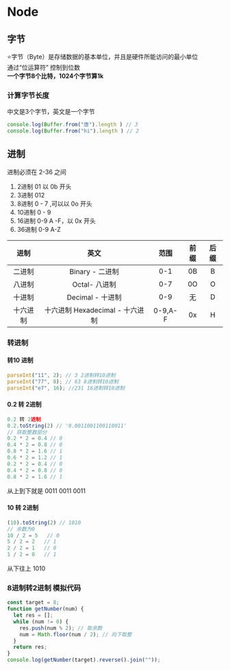 # Node
## 字节
<blue>⭐字节（Byte）是存储数据的基本单位，并且是硬件所能访问的最小单位</blue>  
通过“位运算符” 控制到位数  
**一个字节8个比特，1024个字节算1k**
### 计算字节长度
中文是3个字节，英文是一个字节

```js
console.log(Buffer.from("唐").length ) // 3
console.log(Buffer.from("hi").length ) // 2
```

## 进制
进制必须在 2-36 之间
1. 2进制 01 以 0b 开头
2. 3进制 012
3. 8进制 0 - 7 ,可以以 0o 开头
4. 10进制 0 - 9
5. 16进制 0-9 A -F，以 0x 开头
6. 36进制 0-9 A-Z


| 进制    |  英文   |  范围  | 前缀   | 后缀  | 
| :----: |    :----:       | :----: |:----: |:----:|
| 二进制  | Binary - 二进制  | 0-1   | 0B     | B  | 
| 八进制  | Octal- 八进制    | 0-7   | 0O     | O | 
| 十进制  | Decimal - 十进制 | 0-9   | 无      | D  | 
| 十六进制 | 十六进制	Hexadecimal - 十六进制  | 0-9,A-F   | 0x  | H | 

### 转进制
#### 转10 进制
```js
parseInt("11", 2); // 3 2进制转10进制
parseInt("77", 8); // 63 8进制转10进制
parseInt("e7", 16); //231 16进制转10进制
```
#### 0.2 转 2进制
```js
0.2 转 2进制
0.2.toString(2) // '0.0011001100110011'
// 获取整数部分
0.2 * 2 = 0.4 // 0
0.4 * 2 = 0.8 // 0
0.8 * 2 = 1.6 // 1
0.6 * 2 = 1.2 // 1
0.2 * 2 = 0.4 // 0
0.4 * 2 = 0.8 // 0
0.8 * 2 = 1.6 // 1
```
从上到下就是 0011 0011 0011
#### 10 转 2进制
```js
(10).toString(2) // 1010
// 余数为0
10 / 2 = 5   // 0
5 / 2 = 2   // 1
2 / 2 = 1   // 0
1 / 2 = 0   // 1
```
从下往上 1010
### 8进制转2进制 模拟代码
```js
const target = 8;
function getNumber(num) {
  let res = [];
  while (num != 0) {
    res.push(num % 2); // 取余数
    num = Math.floor(num / 2); // 向下取整
  }
  return res;
}
console.log(getNumber(target).reverse().join(""));
```